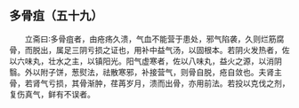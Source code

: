 ## 多骨疽（五十九）


&emsp;&emsp;立斋曰∶多骨疽者，由疮疡久溃，气血不能营于患处，邪气陷袭，久则烂筋腐骨，而脱出，属足三阴亏损之证也，用补中益气汤，以固根本。若阴火发热者，佐以六味丸，壮水之主，以镇阳光。阳气虚寒者，佐以八味丸，益火之源，以消阴翳。外以附子饼，葱熨法，祛散寒邪，补接营气，则骨自脱，疮自敛也。夫肾主骨，若肾气亏损，其骨渐肿，荏苒岁月，溃而出骨，亦用前法。若投以克伐之剂，复伤真气，鲜有不误者。

